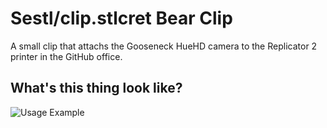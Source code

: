 # Sestl/clip.stlcret Bear Clip

A small clip that attachs the Gooseneck HueHD camera to the Replicator 2 printer
in the GitHub office.

## What's this thing look like?

![Usage Example](https://f.cloud.github.com/assets/2546/374345/c9adfe30-a39a-11e2-97e6-ab87291c9021.jpg)
